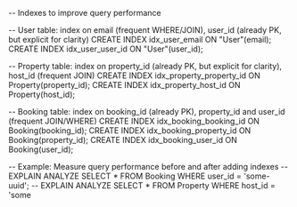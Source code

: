 -- Indexes to improve query performance

-- User table: index on email (frequent WHERE/JOIN), user_id (already PK, but explicit for clarity)
CREATE INDEX idx_user_email ON "User"(email);
CREATE INDEX idx_user_user_id ON "User"(user_id);

-- Property table: index on property_id (already PK, but explicit for clarity), host_id (frequent JOIN)
CREATE INDEX idx_property_property_id ON Property(property_id);
CREATE INDEX idx_property_host_id ON Property(host_id);

-- Booking table: index on booking_id (already PK), property_id and user_id (frequent JOIN/WHERE)
CREATE INDEX idx_booking_booking_id ON Booking(booking_id);
CREATE INDEX idx_booking_property_id ON Booking(property_id);
CREATE INDEX idx_booking_user_id ON Booking(user_id);

-- Example: Measure query performance before and after adding indexes
-- EXPLAIN ANALYZE SELECT * FROM Booking WHERE user_id = 'some-uuid';
-- EXPLAIN ANALYZE SELECT * FROM Property WHERE host_id = 'some